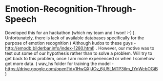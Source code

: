 # Emotion-Recognition-Through-Speech
Developed this for an hackathon (which my team and I won! :-) ).  Unfortunately, there is lack of available databases specifically for the purpose of emotion recognition ( Although kudos to these guys - http://emodb.bilderbar.info/index-1280.html) . However, our motive was to test out some of our hypothesis rather than to solve a problem. Will try to get back to this problem, once I am more experienced or when I somehow get more data.
( wav_hs folder for training the model - https://drive.google.com/open?id=1HwQXjJCv_6jU5LMTP3tlm_IYqWcbOGiB )
